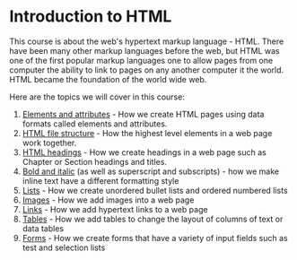 # Introduction to HTML
This course is about the web's hypertext markup language - HTML.  There
have been many other markup languages before the web, but HTML was
one of the first popular markup languages one to allow pages from one computer the ability to link to pages on any another computer it the world.  HTML became
the foundation of the world wide web.

Here are the topics we will cover in this course:

1. [Elements and attributes](./01a-elements-and-attributes.md) - How we create HTML pages using data formats called elements and attributes.
2. [HTML file structure](./02-html-structure.md) - How the highest level elements in a web page work together.
3. [HTML headings](./03-html-headings.md) - How we create headings in a web page such as Chapter or Section headings and titles.
4. [Bold and italic](./04-bold-and-italic.md) (as well as superscript and subscripts) - how we make inline text have a different formatting style
5. [Lists](./05-lists.md) - How we create unordered bullet lists and ordered numbered lists
6. [Images](./06-images.md) - How we add images into a web page
7. [Links](./07-links.md) - How we add hypertext links to a web page
8. [Tables](./08-tables.md) - How we add tables to change the layout of columns of text or data tables
9. [Forms](./09-forms.md) - How we create forms that have a variety of input fields such as test and selection lists
